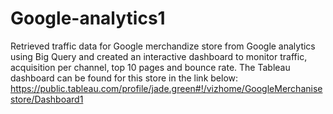 # Google-analytics1
Retrieved traffic data for Google merchandize store from Google analytics using Big Query and created an interactive dashboard to monitor traffic, acquisition per channel, top 10 pages and bounce rate.
The Tableau dashboard can be found for this store in the link below:
https://public.tableau.com/profile/jade.green#!/vizhome/GoogleMerchanisestore/Dashboard1
